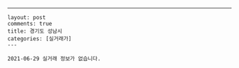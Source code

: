 ---
    layout: post
    comments: true
    title: 경기도 성남시
    categories: [실거래가]
    ---

    2021-06-29 실거래 정보가 없습니다.

    